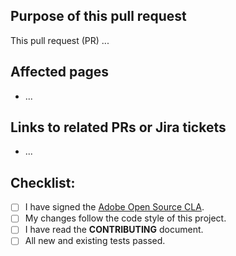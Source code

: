 ## Purpose of this pull request

<!--- Describe your changes in detail -->

This pull request (PR) ...

## Affected pages

<!-- REQUIRED List the pages/URLs on the [Adobe devsite](https://developer.adobe.com/. Not needed for large numbers of files. -->

- ...

## Links to related PRs or Jira tickets

<!--  OPTIONAL - REMOVE THIS SECTION IF NOT USED. Add links to PRs/tickets that required documentation updates -->

- ...

<!--
If you are fixing a GitHub issue, note it using GitHub keyword format (https://help.github.com/en/articles/closing-issues-using-keywords#closing-an-issue-in-a-different-repository) to close the issue when this pull request is merged. Example: `Fixes #1234`
`beta` is the default branch. Merged pull requests to `main` go live on the site automatically.
See Contribution guidelines (https://github.com/magento/devdocs/blob/master/.github/CONTRIBUTING.md) for more information.
-->

## Checklist:

<!--- Go over all the following points, and put an `x` in all the boxes that apply. -->

- [ ] I have signed the [Adobe Open Source CLA](https://opensource.adobe.com/cla.html).
- [ ] My changes follow the code style of this project.
- [ ] I have read the **CONTRIBUTING** document.
- [ ] All new and existing tests passed.
